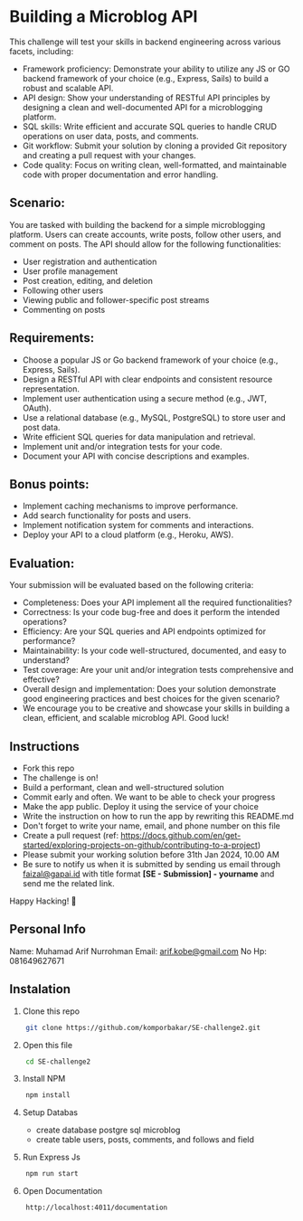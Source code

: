 # Building a Microblog API

This challenge will test your skills in backend engineering across various facets, including:

- Framework proficiency: Demonstrate your ability to utilize any JS or GO backend framework of your choice (e.g., Express, Sails) to build a robust and scalable API.
- API design: Show your understanding of RESTful API principles by designing a clean and well-documented API for a microblogging platform.
- SQL skills: Write efficient and accurate SQL queries to handle CRUD operations on user data, posts, and comments.
- Git workflow: Submit your solution by cloning a provided Git repository and creating a pull request with your changes.
- Code quality: Focus on writing clean, well-formatted, and maintainable code with proper documentation and error handling.

## Scenario:

You are tasked with building the backend for a simple microblogging platform. Users can create accounts, write posts, follow other users, and comment on posts. The API should allow for the following functionalities:

- User registration and authentication
- User profile management
- Post creation, editing, and deletion
- Following other users
- Viewing public and follower-specific post streams
- Commenting on posts

## Requirements:

- Choose a popular JS or Go backend framework of your choice (e.g., Express, Sails).
- Design a RESTful API with clear endpoints and consistent resource representation.
- Implement user authentication using a secure method (e.g., JWT, OAuth).
- Use a relational database (e.g., MySQL, PostgreSQL) to store user and post data.
- Write efficient SQL queries for data manipulation and retrieval.
- Implement unit and/or integration tests for your code.
- Document your API with concise descriptions and examples.

## Bonus points:

- Implement caching mechanisms to improve performance.
- Add search functionality for posts and users.
- Implement notification system for comments and interactions.
- Deploy your API to a cloud platform (e.g., Heroku, AWS).

## Evaluation:

Your submission will be evaluated based on the following criteria:

- Completeness: Does your API implement all the required functionalities?
- Correctness: Is your code bug-free and does it perform the intended operations?
- Efficiency: Are your SQL queries and API endpoints optimized for performance?
- Maintainability: Is your code well-structured, documented, and easy to understand?
- Test coverage: Are your unit and/or integration tests comprehensive and effective?
- Overall design and implementation: Does your solution demonstrate good engineering practices and best choices for the given scenario?
- We encourage you to be creative and showcase your skills in building a clean, efficient, and scalable microblog API. Good luck!

## Instructions

- Fork this repo
- The challenge is on!
- Build a performant, clean and well-structured solution
- Commit early and often. We want to be able to check your progress
- Make the app public. Deploy it using the service of your choice
- Write the instruction on how to run the app by rewriting this README.md
- Don't forget to write your name, email, and phone number on this file
- Create a pull request (ref: https://docs.github.com/en/get-started/exploring-projects-on-github/contributing-to-a-project)
- Please submit your working solution before 31th Jan 2024, 10.00 AM
- Be sure to notify us when it is submitted by sending us email through faizal@gapai.id with title format **[SE - Submission] - yourname** and send me the related link.

Happy Hacking! 🤘

## Personal Info

Name: Muhamad Arif Nurrohman
Email: arif.kobe@gmail.com
No Hp: 081649627671

## Instalation

1. Clone this repo

```bash
    git clone https://github.com/komporbakar/SE-challenge2.git
```

2. Open this file

```bash
    cd SE-challenge2
```

3. Install NPM

```bash
    npm install
```

4. Setup Databas

   - create database postgre sql microblog
   - create table users, posts, comments, and follows and field

5. Run Express Js

```bash
    npm run start
```

6. Open Documentation

```bash
    http://localhost:4011/documentation
```
